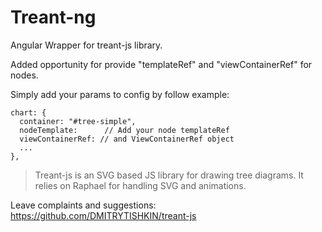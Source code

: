 # Treant-ng

Angular Wrapper for treant-js library.

Added opportunity for provide "templateRef" and "viewContainerRef" for nodes.

Simply add your params to config by follow example:
```
chart: {
  container: "#tree-simple",
  nodeTemplate:      // Add your node templateRef
  viewContainerRef: // and ViewContainerRef object
  ...
},
```

>Treant-js is an SVG based JS library for drawing tree diagrams.
>It relies on Raphael for handling SVG and animations.

Leave complaints and suggestions:
https://github.com/DMITRYTISHKIN/treant-js
